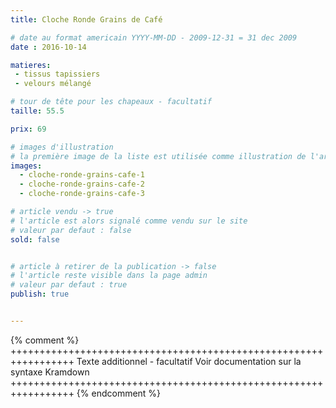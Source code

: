 ```yaml
---
title: Cloche Ronde Grains de Café

# date au format americain YYYY-MM-DD - 2009-12-31 = 31 dec 2009
date : 2016-10-14

matieres:
 - tissus tapissiers
 - velours mélangé

# tour de tête pour les chapeaux - facultatif
taille: 55.5

prix: 69

# images d'illustration
# la première image de la liste est utilisée comme illustration de l'article dans les pages de listing.
images:
  - cloche-ronde-grains-cafe-1
  - cloche-ronde-grains-cafe-2
  - cloche-ronde-grains-cafe-3

# article vendu -> true
# l'article est alors signalé comme vendu sur le site
# valeur par defaut : false
sold: false


# article à retirer de la publication -> false
# l'article reste visible dans la page admin
# valeur par defaut : true
publish: true


---
```

{% comment %} +++++++++++++++++++++++++++++++++++++++++++++++++++++++++++++++++
              Texte additionnel - facultatif
              Voir documentation sur la syntaxe Kramdown
+++++++++++++++++++++++++++++++++++++++++++++++++++++++++++++++++ {% endcomment %}
